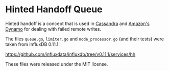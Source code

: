 # Hinted Handoff Queue

Hinted handoff is a concept that is used in
[Cassandra](https://docs.datastax.com/en/cassandra/3.0/cassandra/operations/opsRepairNodesHintedHandoff.html)
and [Amazon's Dynamo](https://www.allthingsdistributed.com/2007/10/amazons_dynamo.html)
for dealing with failed remote writes.

The files `queue.go`, `limiter.go` and `node_processor.go` (and their tests) were taken
from InfluxDB 0.11.1:

https://github.com/influxdata/influxdb/tree/v0.11.1/services/hh

These files were released under the MIT license.
